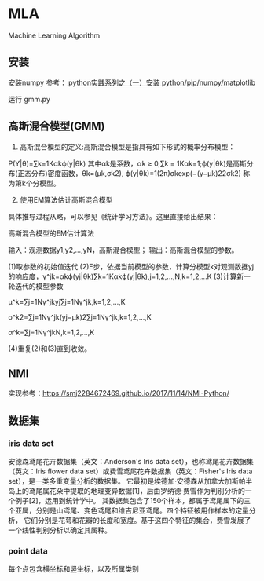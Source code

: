 # MLA
Machine Learning Algorithm

## 安装
安装numpy
参考：[ python实践系列之（一）安装 python/pip/numpy/matplotlib](http://blog.csdn.net/sinat_28224453/article/details/51462935)

运行 gmm.py

## 高斯混合模型(GMM)

1. 高斯混合模型的定义:高斯混合模型是指具有如下形式的概率分布模型：

P(Y|θ)=∑k=1Kαkϕ(y|θk)
其中αk是系数，αk ≥ 0,∑k = 1Kαk=1;ϕ(y|θk)是高斯分布(正态分布)密度函数，θk=(μk,σk2),
ϕ(y|θk)=1(2π)σkexp(−(y−μk)22σk2) 称为第k个分模型。

2. 使用EM算法估计高斯混合模型

具体推导过程从略，可以参见《统计学习方法》。这里直接给出结果：

高斯混合模型的EM估计算法

输入：观测数据y1,y2,...,yN，高斯混合模型；
输出：高斯混合模型的参数。

(1)取参数的初始值迭代
(2)E步，依据当前模型的参数，计算分模型k对观测数据yj的响应度，γ^jk=αkϕ(yj|θk)∑k=1Kαkϕ(yj|θk),j=1,2,...,N,k=1,2,...K
(3)计算新一轮迭代的模型参数

μ^k=∑j=1Nγ^jkyj∑j=1Nγ^jk,k=1,2,...,K

σ^k2=∑j=1Nγ^jk(yj−μk)2∑j=1Nγ^jk,k=1,2,...,K

α^k=∑j=1Nγ^jkN,k=1,2,...,K

(4)重复(2)和(3)直到收敛。

## NMI 
实现参考：https://smj2284672469.github.io/2017/11/14/NMI-Python/

## 数据集
### iris data set
安德森鸢尾花卉数据集（英文：Anderson's Iris data set），也称鸢尾花卉数据集（英文：Iris flower data set）或费雪鸢尾花卉数据集（英文：Fisher's Iris data set），是一类多重变量分析的数据集。
它最初是埃德加·安德森从加拿大加斯帕半岛上的鸢尾属花朵中提取的地理变异数据[1]，后由罗纳德·费雪作为判别分析的一个例子[2]，运用到统计学中。
其数据集包含了150个样本，都属于鸢尾属下的三个亚属，分别是山鸢尾、变色鸢尾和维吉尼亚鸢尾。四个特征被用作样本的定量分析，
它们分别是花萼和花瓣的长度和宽度。基于这四个特征的集合，费雪发展了一个线性判别分析以确定其属种。

### point data
每个点包含横坐标和竖坐标，以及所属类别